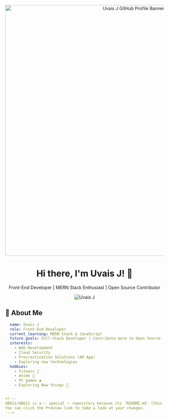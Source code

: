 <!-- Profile Banner -->
<p align="center">
  <img src="https://your-banner-link-here.com" alt="Uvais J GitHub Profile Banner" width="800px">
</p>

<!-- Greeting -->
<h1 align="center">Hi there, I'm Uvais J! 👋</h1>
<p align="center">Front-End Developer | MERN Stack Enthusiast | Open Source Contributor</p>

<!-- GitHub Stats -->
<p align="center">
  <img src="https://komarev.com/ghpvc/?username=uvais-j&label=Profile%20views&color=0e75b6&style=flat" alt="Uvais J" />
</p>

<!-- About Me -->
## 🚀 About Me
```yaml
  name: Uvais J
  role: Front-End Developer
  current_learning: MERN Stack & JavaScript
  future_goals: Full-Stack Developer | Contribute more to Open Source
  interests:
    - Web Development
    - Cloud Security
    - Procrastination Solutions (AR App)
    - Exploring new technologies
  hobbies:
    - Fitness 💪
    - Anime 🎥
    - PC games ♟️
    - Exploring New things 🚀


<!---
UBU11/UBU11 is a ✨ special ✨ repository because its `README.md` (this file) appears on your GitHub profile.
You can click the Preview link to take a look at your changes.
--->

